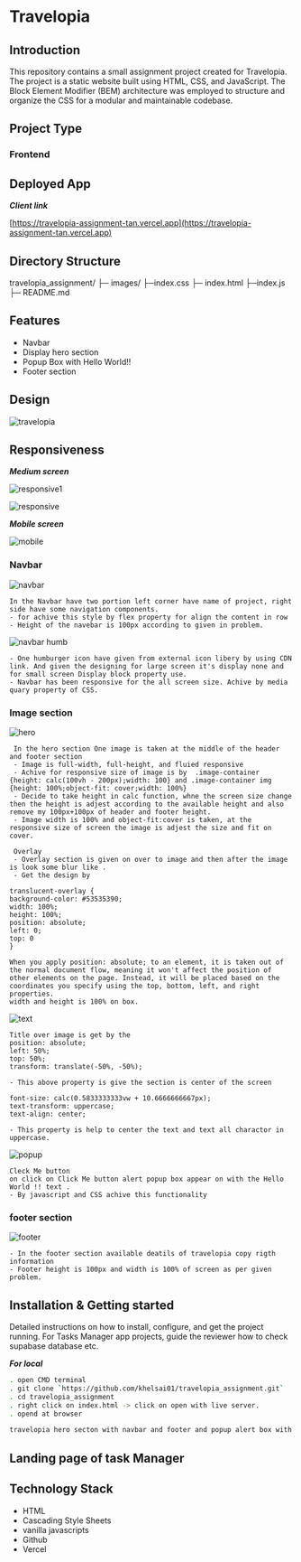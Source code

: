  # Travelopia

## Introduction
This repository contains a small assignment project created for Travelopia. The project is a static website built using HTML, CSS, and JavaScript. The Block Element Modifier (BEM) architecture was employed to structure and organize the CSS for a modular and maintainable codebase.

## Project Type
### Frontend

## Deployed App

***Client link*** 

[https://travelopia-assignment-tan.vercel.app](https://travelopia-assignment-tan.vercel.app)


## Directory Structure

travelopia_assignment/
├─ images/
├─index.css
├─ index.html
├─index.js
├─ README.md



## Features
- Navbar
- Display hero section
- Popup Box with Hello World!!
- Footer section

## Design 

![travelopia](https://github.com/khelsai01/travelopia_assignment/assets/119441119/5ad3f995-6f5c-4986-881e-569346703796)

## Responsiveness

***Medium screen***

![responsive1](https://github.com/khelsai01/travelopia_assignment/assets/119441119/409218d5-96de-49cb-af37-884c392372ad)

![responsive](https://github.com/khelsai01/travelopia_assignment/assets/119441119/992ea430-cd40-48e8-a55d-5ed7508a44e0)

***Mobile screen***

![mobile](https://github.com/khelsai01/travelopia_assignment/assets/119441119/3d628b19-e5fa-4d2f-becb-e7e1ea47f5c1)

### Navbar 

 ![navbar](https://github.com/khelsai01/travelopia_assignment/assets/119441119/30fcf68f-b5e6-40cc-b7b4-117899ca5fac)

    In the Navbar have two portion left corner have name of project, right side have some navigation components.
    - for achive this style by flex property for align the content in row
    - Height of the navebar is 100px according to given in problem.
    
![navbar humb](https://github.com/khelsai01/travelopia_assignment/assets/119441119/77787d0d-ebf4-4d53-9482-7b1319caa7d9)

    - One humburger icon have given from external icon libery by using CDN link. And given the designing for large screen it's display none and for small screen Display block property use.
    - Navbar has been responsive for the all screen size. Achive by media quary property of CSS.

### Image section

![hero](https://github.com/khelsai01/travelopia_assignment/assets/119441119/e4942200-8fa6-4449-b3c7-2b32cd383f29)


     In the hero section One image is taken at the middle of the header and footer section
     - Image is full-width, full-height, and fluied responsive
     - Achive for responsive size of image is by  .image-container {height: calc(100vh - 200px);width: 100} and .image-container img {height: 100%;object-fit: cover;width: 100%}
     - Decide to take height in calc function, whne the screen size change then the height is adjest according to the available height and also remove my 100px+100px of header and footer height.
     - Image width is 100% and object-fit:cover is taken, at the responsive size of screen the image is adjest the size and fit on cover.

     Overlay
     - Overlay section is given on over to image and then after the image is look some blur like .
     - Get the design by
    
    translucent-overlay {
    background-color: #53535390;
    width: 100%;
    height: 100%;
    position: absolute;
    left: 0;
    top: 0
    }
    
    When you apply position: absolute; to an element, it is taken out of the normal document flow, meaning it won't affect the position of other elements on the page. Instead, it will be placed based on the coordinates you specify using the top, bottom, left, and right properties.
    width and height is 100% on box.
    
 ![text](https://github.com/khelsai01/travelopia_assignment/assets/119441119/afb1c0ef-edcc-44c1-8a97-8f0641d812a1)

    Title over image is get by the
    position: absolute;
    left: 50%;
    top: 50%;
    transform: translate(-50%, -50%);
    
    - This above property is give the section is center of the screen
    
    font-size: calc(0.5833333333vw + 10.6666666667px);
    text-transform: uppercase;
    text-align: center;
    
    - This property is help to center the text and text all charactor in uppercase.
    
![popup](https://github.com/khelsai01/travelopia_assignment/assets/119441119/3a9339b6-6137-4a68-b841-59741f2010d8)

    Cleck Me button 
    on click on Click Me button alert popup box appear on with the Hello World !! text .
    - By javascript and CSS achive this functionality

### footer section

    
   ![footer](https://github.com/khelsai01/travelopia_assignment/assets/119441119/cbe25f65-e22a-4e23-81b1-eab497e3879d)
   
    - In the footer section available deatils of travelopia copy rigth information 
    - Footer height is 100px and width is 100% of screen as per given problem.

 

## Installation & Getting started
Detailed instructions on how to install, configure, and get the project running. For Tasks Manager app projects, guide the reviewer how to check supabase database etc.

***For local***
```bash
. open CMD terminal
. git clone `https://github.com/khelsai01/travelopia_assignment.git`
. cd travelopia_assignment
. right click on index.html -> click on open with live server.
. opend at browser
```

```bash
travelopia hero secton with navbar and footer and popup alert box with Hello World.
```

## Landing page of task Manager

## Technology Stack

- HTML
- Cascading Style Sheets
- vanilla javascripts
- Github
- Vercel
